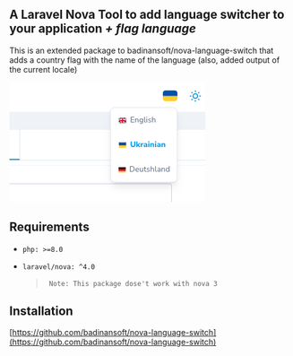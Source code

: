 ## A Laravel Nova Tool to add language switcher to your application *+ flag language*

This is an extended package to badinansoft/nova-language-switch that adds a country flag with the name of the language (also, added output of the current locale)

![alt text](https://github.com/ArtemHarbetskyi/nova-language-switch/blob/master/screen/flags.png?raw=true)

## Requirements
  - `php: >=8.0`
  - `laravel/nova: ^4.0`
  
	> 	   Note: This package dose't work with nova 3

## Installation
[https://github.com/badinansoft/nova-language-switch](https://github.com/badinansoft/nova-language-switch)
